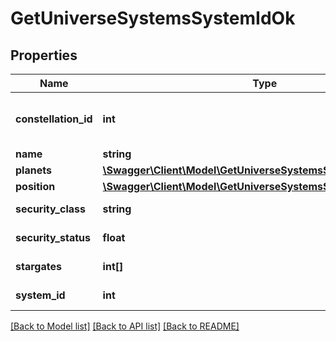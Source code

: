 # GetUniverseSystemsSystemIdOk

## Properties
Name | Type | Description | Notes
------------ | ------------- | ------------- | -------------
**constellation_id** | **int** | The constellation this solar system is in | 
**name** | **string** | name string | 
**planets** | [**\Swagger\Client\Model\GetUniverseSystemsSystemIdOkPlanets[]**](GetUniverseSystemsSystemIdOkPlanets.md) | planets array | 
**position** | [**\Swagger\Client\Model\GetUniverseSystemsSystemIdOkPosition**](GetUniverseSystemsSystemIdOkPosition.md) |  | [optional] 
**security_class** | **string** | security_class string | [optional] 
**security_status** | **float** | security_status number | 
**stargates** | **int[]** | stargates array | 
**system_id** | **int** | system_id integer | 

[[Back to Model list]](../README.md#documentation-for-models) [[Back to API list]](../README.md#documentation-for-api-endpoints) [[Back to README]](../README.md)


